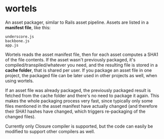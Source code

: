 wortels
=======

An asset packager, similar to Rails asset pipeline. Assets are listed in a **manifest file**, like this:

```
underscore.js
backbone.js
app.js
```

Wortels reads the asset manifest file, then for each asset computes a SHA1 of the file contents. 
If the asset wasn't previously packaged, it's compiled/transpiled/whatever you need, and the resulting
file is stored in a **cache folder**, that is shared per user. If you package an asset file
in one project, the packaged file can be later used in other projects as well, when using wortels.

If an asset file was already packaged, the previously packaged result is fetched from the cache folder
and there's no need to package it again. This makes the whole packaging process very fast, since
typically only some files mentioned in the asset manifest have actually changed (and therefore their
SHA1 hashes have changed, which triggers re-packaging of the changed files).

Currently only Closure compiler is supported, but the code can easily be modified to support other
compilers as well.
